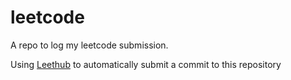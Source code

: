 # leetcode
A repo to log my leetcode submission.

Using [Leethub](https://chrome.google.com/webstore/detail/leethub/aciombdipochlnkbpcbgdpjffcfdbggi/related?hl=en) to automatically submit a commit to this repository
